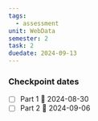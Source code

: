 ```yaml
---
tags:
  - assessment
unit: WebData
semester: 2
task: 2
duedate: 2024-09-13
---
```

### Checkpoint dates
- [ ] Part 1 📅 2024-08-30
- [ ] Part 2 📅 2024-09-06